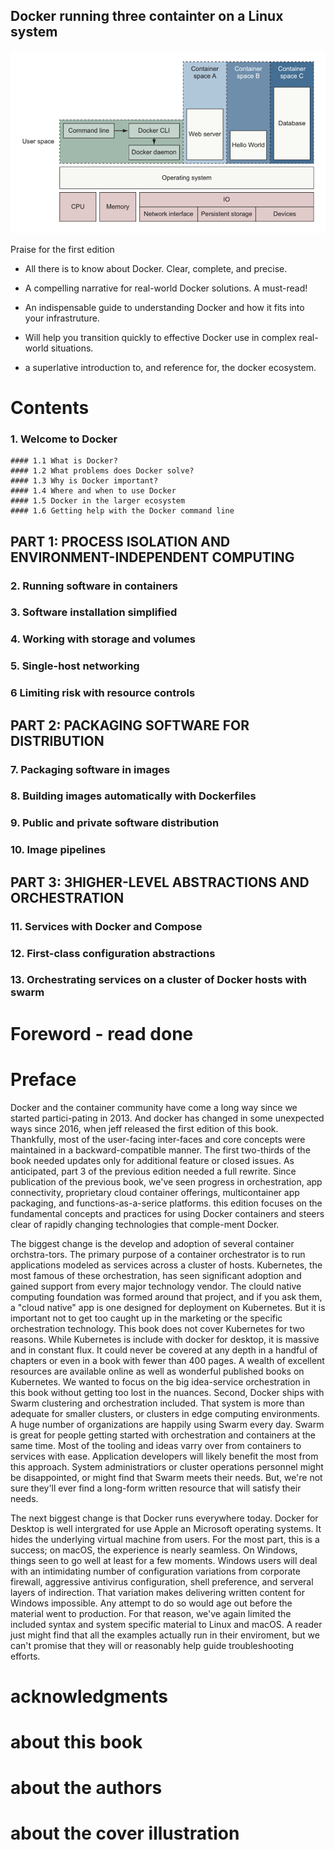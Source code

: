 ## Docker running three containter on a Linux system
![alt text](image/image.png)

Praise for the first edition

- All there is to know about Docker. Clear, complete, and precise.

- A compelling narrative for real-world Docker solutions. A must-read!

- An indispensable guide to understanding Docker and how it fits into your infrastruture.

- Will help you transition quickly to effective Docker use in complex real-world situations.

- a superlative introduction to, and reference for, the docker ecosystem.

# Contents
### 1. Welcome to Docker 
    #### 1.1 What is Docker?
    #### 1.2 What problems does Docker solve?
    #### 1.3 Why is Docker important?
    #### 1.4 Where and when to use Docker
    #### 1.5 Docker in the larger ecosystem
    #### 1.6 Getting help with the Docker command line

## PART 1: PROCESS ISOLATION AND ENVIRONMENT-INDEPENDENT COMPUTING
### 2. Running software in containers
### 3. Software installation simplified
### 4. Working with storage and volumes
### 5. Single-host networking
### 6 Limiting risk with resource controls

## PART 2: PACKAGING SOFTWARE FOR DISTRIBUTION
### 7. Packaging software in images
### 8. Building images automatically with Dockerfiles
### 9. Public and private software distribution
### 10. Image pipelines

## PART 3: 3HIGHER-LEVEL ABSTRACTIONS AND ORCHESTRATION

### 11. Services with Docker and Compose
### 12. First-class configuration abstractions
### 13. Orchestrating services on a cluster of Docker hosts with swarm

# Foreword - read done

# Preface
Docker and the container community have come a long way since we started partici-pating in 2013. And docker has changed in some unexpected ways since 2016, when jeff released the first edition of this book. Thankfully, most of the user-facing inter-faces and core concepts were maintained in a backward-compatible manner. The first two-thirds of the book needed updates only for additional feature or closed issues. As anticipated, part 3 of the previous edition needed a full rewrite. Since publication of the previous book, we've seen progress in orchestration, app connectivity, proprietary cloud container offerings, multicontainer app packaging, and functions-as-a-serice platforms. this edition focuses on the fundamental concepts and practices for using Docker containers and steers clear of rapidly changing technologies that comple-ment Docker.

The biggest change is the develop and adoption of several container orchstra-tors. The primary purpose of a container orchestrator is to run applications modeled as services across a cluster of hosts.
Kubernetes, the most famous of these orchestration, has seen significant adoption and gained support from every major technology vendor.
The clould native computing foundation was formed around that project, and if you ask them, a "cloud native" app is one designed for deployment on Kubernetes.
But it is important not to get too caught up in the marketing or the specific orchestration technology. This book does not cover Kubernetes for two reasons.
While Kubernetes is include with docker for desktop, it is massive and in constant flux. It could never be covered at any depth in a handful of chapters or even in a book with fewer than 400 pages. A wealth of excellent resources are available online as well as wonderful published books on Kubernetes. We wanted to focus on the big idea-service orchestration in this book without getting too lost in the nuances.
Second, Docker ships with Swarm clustering and orchestration included. That system is more than  adequate for smaller clusters, or clusters in edge computing environments.
A huge number of organizations are happily using Swarm every day. Swarm is great for people getting started with orchestration and containers at the same time.
Most of the tooling and ideas varry over from containers to services with ease. Application developers will likely benefit the most from this approach. System administratiors or cluster operations personnel might be disappointed, or might find that Swarm meets their needs. But, we're not sure they'll ever find a long-form written resource that will satisfy their needs.

The next biggest change is that Docker runs everywhere today. Docker for Desktop is well intergrated for use Apple an Microsoft operating systems. It hides the underlying virtual machine from users. For the most part, this is a success; on macOS, the experience is nearly seamless. On Windows, things seen to go well at least for a few moments. Windows users will deal with an intimidating number of configuration variations from corporate firewall, aggressive antivirus configuration, shell preference, and serveral layers of indirection. That variation makes delivering written content for Windows impossible. Any attempt to do so would age out before the material went to production. For that reason, we've again limited the included syntax and system specific material to Linux and macOS. A reader just might find that all the examples actually run in their enviroment, but we can't promise that they will or reasonably help guide troubleshooting efforts.

# acknowledgments

# about this book

# about the authors

# about the cover illustration
